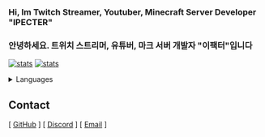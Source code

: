 ### Hi, Im Twitch Streamer, Youtuber, Minecraft Server Developer "IPECTER"
### 안녕하세요. 트위치 스트리머, 유튜버, 마크 서버 개발자 "이팩터"입니다
[![stats](https://github-readme-stats.vercel.app/api?username=IPECTER&count_private=true&show_icons=true&bg_color=DEG,4f4dff,de47cc&text_color=d6d6d6&title_color=f0f0f0&icon_color=f0f0f0&border_radius=10&locale=en&line_height=27&hide_border=true)](https://github.com/IPECTER) [![stats](https://github-readme-stats.vercel.app/api/top-langs/?username=IPECTER&langs_count=3&count_private=true&show_icons=true&bg_color=DEG,de47cc,4f4dff&text_color=d6d6d6&title_color=f0f0f0&icon_color=f0f0f0&border_radius=10&locale=en&hide_border=true)](https://github.com/IPECTER)
<details>
  <summary>Languages</summary>
  
  - Java
  - Python

</details>

## Contact
[ [GitHub](https://github.com/IPECTER) ]
[ [Discord](https://discord.gg/WnC2wFa6Uq) ]
[ [Email](mailto:ipectert@gmail.com?subject=[GitHub] ) ]
  
